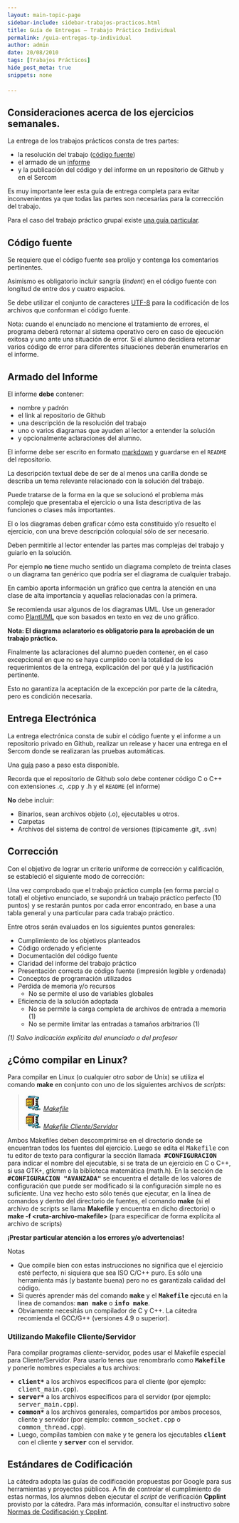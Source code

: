 ```yaml
---
layout: main-topic-page
sidebar-include: sidebar-trabajos-practicos.html
title: Guía de Entregas – Trabajo Práctico Individual
permalink: /guia-entregas-tp-individual
author: admin
date: 20/08/2010
tags: [Trabajos Prácticos]
hide_post_meta: true
snippets: none

---
```

## Consideraciones acerca de los ejercicios semanales.

La entrega de los trabajos prácticos consta de tres partes:

 - la resolución del trabajo (<a href="/guia-entregas-tp-individual#CF">código fuente</a>)
 - el armado de un <a href="/guia-entregas-tp-individual#IF">informe</a>
 - y la publicación del código y del informe en un repositorio de Github y en el Sercom

Es muy importante leer esta guía de entrega completa para evitar inconvenientes
ya que todas las partes son necesarias para la corrección del trabajo.

Para el caso del trabajo práctico grupal existe <a href="/guia-entregas-tp-final" target="_self">una guía particular</a>.

<a name="CF"></a>
## Código fuente

Se requiere que el código fuente sea prolijo y contenga los
comentarios pertinentes.

Asimismo es obligatorio incluir sangría (<em>indent</em>) en el código
fuente con longitud de entre dos y cuatro espacios.

Se debe utilizar el conjunto de caracteres
<a href="http://es.wikipedia.org/wiki/UTF8" target="_blank">UTF-8</a>
para la codificación de los archivos que conforman el código fuente.

Nota: cuando el enunciado no mencione el tratamiento de errores,
el programa deberá retornar al sistema operativo cero en caso de
ejecución exitosa y uno ante una situación de error.
Si el alumno decidiera retornar varios código de error para
diferentes situaciones deberán enumerarlos en el informe.

<a name="IF"></a>
## Armado del Informe

El informe <strong>debe</strong> contener:

 - nombre y padrón
 - el link al repositorio de Github
 - una descripción de la resolución del trabajo
 - uno o varios diagramas que ayuden al lector a entender la solución
 - y opcionalmente aclaraciones del alumno.

El informe debe ser escrito en formato
[markdown](https://guides.github.com/features/mastering-markdown/)
y guardarse en el `README` del repositorio.

La descripción textual debe de ser de al menos una carilla donde se describa
un tema relevante relacionado con la solución del trabajo.

Puede tratarse de la forma en la que se solucionó el problema más
complejo que presentaba el ejercicio o una lista descriptiva de las
funciones o clases más importantes.

El o los diagramas deben graficar cómo esta constituido y/o resuelto
el ejercicio, con una breve descripción coloquial sólo de ser necesario.

Deben permitirle al lector entender las partes mas complejas del trabajo
y guiarlo en la solución.

Por ejemplo **no** tiene mucho sentido un diagrama completo de treinta clases
o un diagrama tan genérico que podría ser el diagrama de cualquier trabajo.

En cambio aporta información un gráfico que centra la atención en una
clase de alta importancia y aquellas relacionadas con la primera.

Se recomienda usar algunos de los diagramas UML. Use un generador
como [PlantUML](https://plantuml.com/) que son basados en texto
en vez de uno gráfico.

<strong>Nota: El diagrama aclaratorio es obligatorio para la aprobación de un trabajo práctico.</strong>

Finalmente las aclaraciones del alumno pueden contener,
en el caso excepcional en que no se haya cumplido con la totalidad
de los requerimientos de la entrega, explicación del por qué
y la justificación pertinente.

Esto no garantiza la aceptación de la excepción por parte de la cátedra,
pero es condición necesaria.

<a name="EE"></a>

## Entrega Electrónica

La entrega electrónica consta de subir el código fuente y
el informe a un repositorio privado en Github, realizar
un release y hacer una entrega en el Sercom
donde se realizaran las pruebas automáticas.

Una [guía](/guia-electronica) paso a paso esta disponible.

Recorda que el repositorio de Github solo debe
contener código C o C++ con extensiones .c, .cpp y .h y
el `README` (el informe)

**No** debe incluir:

 - Binarios, sean archivos objeto (.o), ejecutables u otros.
 - Carpetas
 - Archivos del sistema de control de versiones (típicamente .git, .svn)


## Corrección

Con el objetivo de lograr un criterio uniforme de corrección y calificación,
se estableció el siguiente modo de corrección:

Una vez comprobado que el trabajo práctico cumpla
(en forma parcial o total) el objetivo enunciado, se supondrá un
trabajo práctico perfecto (10 puntos) y se restarán puntos
por cada error encontrado, en base a una tabla general y
una particular para cada trabajo práctico.

Entre otros serán evaluados en los siguientes puntos generales:

<ul>
<li>Cumplimiento de los objetivos planteados</li>
<li>Código ordenado y eficiente</li>
<li>Documentación del código fuente</li>
<li>Claridad del informe del trabajo práctico</li>
<li>Presentación correcta de código fuente (impresión legible y ordenada)</li>
<li>Conceptos de programación utilizados</li>
<li>Perdida de memoria y/o recursos
<ul>
<li>No se permite el uso de variables globales</li>
</ul>
</li>
<li>Eficiencia de la solución adoptada
<ul>
<li>No se permite la carga completa de archivos de entrada a memoria (1)</li>
<li>No se permite limitar las entradas a tamaños arbitrarios (1)</li>
</ul>
</li>
</ul>

<em>(1) Salvo indicación explícita del enunciado o del profesor</em>

<a name="compilar"></a>
## ¿Cómo compilar en Linux?


Para compilar en Linux (o cualquier otro <em>sabor</em> de Unix) se utiliza el comando <strong>make</strong> en conjunto con uno de los siguientes archivos de <em>scripts</em>:

<blockquote><em><em><a href="/assets/2010/08/file-zip.gif"><img title="Archivo ZIP" src="/assets/2010/08/file-zip.gif" alt="Archivo ZIP" width="37" height="37"></a></em> <a href="/assets/2016/09/Makefile.zip">Makefile</a><br>
</em>
<em><a href="/assets/2010/08/file-zip.gif"><img title="Archivo ZIP" src="/assets/2010/08/file-zip.gif" alt="Archivo ZIP" width="37" height="37"></a> <a href="/assets/2016/09/Makefile_client_server.zip">Makefile Cliente/Servidor</a><br>
</em></blockquote>

Ambos Makefiles deben descomprimirse en el directorio donde se encuentran todos los fuentes del ejercicio. Luego se edita el <tt>Makefile</tt> con tu editor de texto para configurar la sección llamada&nbsp; <strong><tt>#CONFIGURACION</tt></strong> para indicar el nombre del ejecutable, si se trata de un ejercicio en C o C++, si usa GTK+, gtkmm o la biblioteca matemática (math.h).
En la sección de <strong><tt>#CONFIGURACION "AVANZADA"</tt></strong> se encuentra el detalle de los valores de configuración que puede ser modificado si la configuración simple no es suficiente.
Una vez hecho esto sólo tenés que ejecutar, en la línea de comandos y dentro del directorio de fuentes, el comando&nbsp;<strong><strong>make</strong></strong> (si el archivo de scripts se llama&nbsp;<strong>Makefile</strong> y encuentra en dicho directorio) o <strong>make -f &lt;ruta-archivo-makefile&gt;</strong> (para especificar de forma explícita al archivo de scripts)

<strong>¡Prestar particular atención a los errores y/o advertencias!</strong>

Notas

<ul>
<li>Que compile bien con estas instrucciones no significa que el ejercicio esté perfecto, ni siquiera que sea ISO C/C++ puro. Es sólo una herramienta más (y bastante buena) pero no es garantizala calidad del código.</li>
<li>Si querés aprender más del comando <strong><tt>make</tt></strong> y el <strong><tt>Makefile</tt></strong> ejecutá en la línea de comandos: <strong><tt>man make</tt></strong> o <strong><tt>info make</tt></strong>.</li>
<li>Obviamente necesitás un compilador de C y C++. La cátedra recomienda el GCC/G++ (versiones 4.9 o superior).</li>
</ul>

### Utilizando Makefile Cliente/Servidor

Para compilar programas cliente-servidor, podes usar el Makefile especial para Cliente/Servidor. Para usarlo tenes que renombrarlo como <strong><tt>Makefile </tt></strong>y ponerle nombres especiales a tus archivos:

<ul>
<li><strong><tt>client*</tt></strong> a los archivos especificos para el cliente (por ejemplo: <tt>client_main.cpp</tt>).</li>
<li><strong><tt>server*</tt></strong> a los archivos especificos para el servidor (por ejemplo: <tt>server_main.cpp</tt>).</li>
<li><strong><tt>common*</tt></strong> a los archivos generales, compartidos por ambos procesos, cliente y servidor (por ejemplo: <tt>common_socket.cpp</tt> o <tt>common_thread.cpp</tt>).</li>
<li>Luego, compilas tambien con <tt>make</tt> y te genera los ejecutables <strong><tt>client</tt></strong> con el cliente y <strong><tt>server</tt></strong> con el servidor.</li>
</ul>

## Estándares de Codificación

La cátedra adopta las guías de codificación propuestas por Google para sus herramientas y proyectos públicos. A fin de controlar el cumplimiento de estas normas, los alumnos deben ejecutar el <em>script</em> de verificación <strong>Cpplint</strong> provisto por la cátedra.
Para más información, consultar el instructivo sobre <a title="Normas de Codificación – CPPLint" href="/normas-cpplint">Normas de Codificación y Cpplint</a>.
